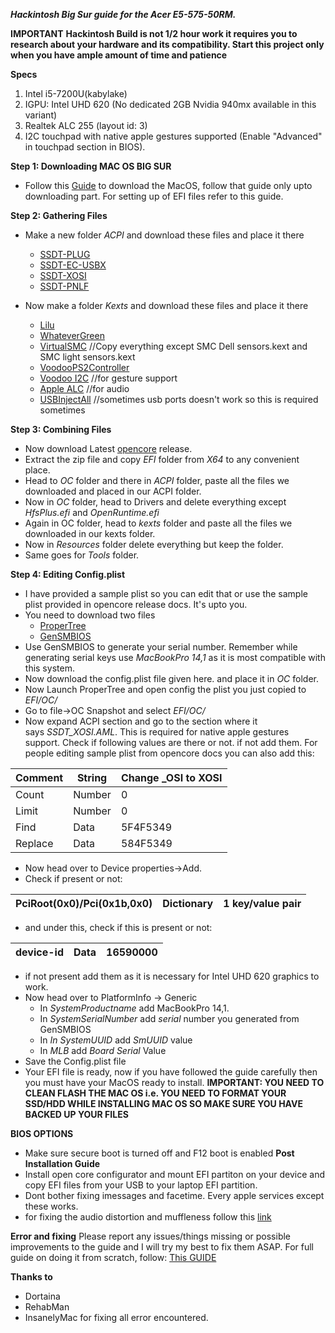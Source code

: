 **_Hackintosh Big Sur guide for the Acer E5-575-50RM._**

**IMPORTANT**
**Hackintosh Build is not 1/2 hour work it requires you to research about your hardware and its compatibility. Start this project only when you have ample amount of time and patience**

**Specs**
1. Intel i5-7200U(kabylake)
2. IGPU: Intel UHD 620 (No dedicated 2GB Nvidia 940mx available in this variant)
3. Realtek ALC 255 (layout id: 3)
4. I2C touchpad with native apple gestures supported (Enable "Advanced" in touchpad section in BIOS).

**Step 1: Downloading MAC OS BIG SUR**
* Follow this [Guide](https://dortania.github.io/OpenCore-Install-Guide/installer-guide/winblows-install.html#downloading-macos) to download the MacOS, follow that guide only upto downloading part. For setting up of EFI files refer to this guide.

**Step 2: Gathering Files**
* Make a new folder _ACPI_ and download these files and place it there
  * [SSDT-PLUG](https://github.com/dortania/Getting-Started-With-ACPI/blob/master/extra-files/compiled/SSDT-PLUG-DRTNIA.aml)
  * [SSDT-EC-USBX](https://github.com/dortania/Getting-Started-With-ACPI/blob/master/extra-files/compiled/SSDT-EC-USBX-LAPTOP.aml)
  * [SSDT-XOSI](https://github.com/dortania/Getting-Started-With-ACPI/blob/master/extra-files/compiled/SSDT-XOSI.aml)
  * [SSDT-PNLF](https://github.com/dortania/Getting-Started-With-ACPI/blob/master/extra-files/compiled/SSDT-PNLF.aml)

* Now make a folder _Kexts_ and download these files and place it there 
  
  * [Lilu](https://github.com/acidanthera/Lilu)
  * [WhateverGreen](https://github.com/acidanthera/whatevergreen/releases)
  * [VirtualSMC](https://github.com/acidanthera/virtualsmc/releases)
  //Copy everything except SMC Dell sensors.kext and SMC light sensors.kext
  * [VoodooPS2Controller](https://github.com/acidanthera/VoodooPS2)
  * [Voodoo I2C](https://github.com/VoodooI2C/VoodooI2C) //for gesture support
  * [Apple ALC](https://github.com/acidanthera/AppleALC) //for audio
  * [USBInjectAll](https://bitbucket.org/RehabMan/os-x-usb-inject-all/downloads/) //sometimes usb ports doesn't work so this is required sometimes
 
**Step 3: Combining Files**
* Now download Latest [opencore](https://github.com/acidanthera/OpenCorePkg) release.
* Extract the zip file and copy _EFI_ folder from _X64_ to any convenient place.
* Head to _OC_ folder and there in _ACPI_ folder, paste all the files we downloaded and placed in our ACPI folder. 
* Now in _OC_ folder, head to Drivers and delete everything except _HfsPlus.efi_ and _OpenRuntime.efi_
* Again in OC folder, head to _kexts_ folder and paste all the files we downloaded in our kexts folder.
* Now in _Resources_ folder delete everything but keep the folder.
* Same goes for _Tools_ folder.

**Step 4: Editing Config.plist**
* I have provided a sample plist so you can edit that or use the sample plist provided in opencore release docs. It's upto you.
* You need to download two files
  * [ProperTree](https://github.com/corpnewt/ProperTree)
  * [GenSMBIOS](https://github.com/corpnewt/GenSMBIOS)
* Use GenSMBIOS to generate your serial number. Remember while generating serial keys use _MacBookPro 14,1_ as it is most compatible with this system.
* Now download the config.plist file given here. and place it in _OC_ folder.
* Now Launch ProperTree and open config the plist you just copied to _EFI/OC/_
* Go to file->OC Snapshot and select _EFI/OC/_
* Now expand ACPI section and go to the section where it says _SSDT_XOSI.AML_. This is required for native apple gestures support. Check if following values are there or not. if not add them. For people editing sample plist from opencore docs you can also add this:

| Comment | String | Change _OSI to XOSI |
|---------|--------|---------------------|
| Count   | Number | 0                   |
| Limit   | Number | 0                   |
| Find    | Data   | 5F4F5349            |
| Replace | Data   | 584F5349            |

* Now head over to Device properties->Add.
* Check if present or not:

| PciRoot(0x0)/Pci(0x1b,0x0) | Dictionary | 1 key/value pair |
|----------------------------|------------|------------------|

* and under this, check if this is present or not:

| device-id | Data | 16590000 |
|-----------|------|----------|

* if not present add them as it is necessary for Intel UHD 620 graphics to work.
* Now head over to PlatformInfo -> Generic
  * In _SystemProductname_ add MacBookPro 14,1.
  * In _SystemSerialNumber_ add _serial_ number you generated from GenSMBIOS
  * In _In SystemUUID_ add _SmUUID_ value
  * In _MLB_ add _Board Serial_ Value
* Save the Config.plist file  
* Your EFI file is ready, now if you have followed the guide carefully then you must have your MacOS ready to install. 
**IMPORTANT: YOU NEED TO CLEAN FLASH THE MAC OS i.e. YOU NEED TO FORMAT YOUR SSD/HDD WHILE INSTALLING MAC OS SO MAKE SURE YOU HAVE BACKED UP YOUR FILES**

**BIOS OPTIONS**
  * Make sure secure boot is turned off and F12 boot is enabled
**Post Installation Guide**
* Install open core configurator and mount EFI partiton on your device and copy EFI files from your USB to your laptop EFI partition.
* Dont bother fixing imessages and facetime. Every apple services except these works.
* for fixing the audio distortion and muffleness follow this [link](https://github.com/hackintosh-stuff/ComboJack)

**Error and fixing**
Please report any issues/things missing or possible improvements to the guide and I will try my best to fix them ASAP.
For full guide on doing it from scratch, follow: [This GUIDE](https://dortania.github.io/OpenCore-Install-Guide/)

**Thanks to**
* Dortaina
* RehabMan
* InsanelyMac
for fixing all error encountered.

